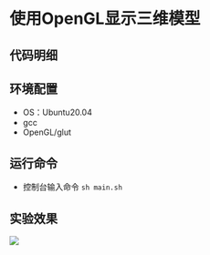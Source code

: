 # 使用OpenGL显示三维模型

## 代码明细

## 环境配置

- OS：Ubuntu20.04
- gcc
- OpenGL/glut

## 运行命令

- 控制台输入命令 `sh main.sh`

## 实验效果
![](Exam2-advanced.png)